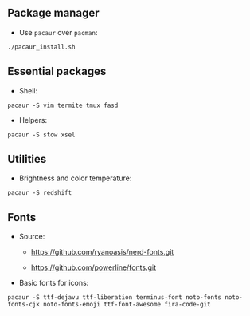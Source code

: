 ## Package manager

+ Use `pacaur` over `pacman`:

```
./pacaur_install.sh
```

## Essential packages

+ Shell:
```
pacaur -S vim termite tmux fasd
```

+ Helpers:
```
pacaur -S stow xsel
```

## Utilities

+ Brightness and color temperature:
```
pacaur -S redshift
```

## Fonts

- Source:

    + https://github.com/ryanoasis/nerd-fonts.git

    + https://github.com/powerline/fonts.git

- Basic fonts for icons:

```
pacaur -S ttf-dejavu ttf-liberation terminus-font noto-fonts noto-fonts-cjk noto-fonts-emoji ttf-font-awesome fira-code-git
```
